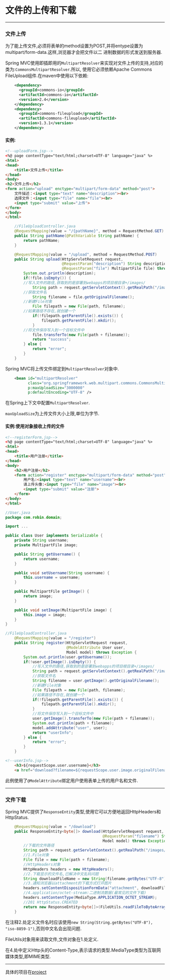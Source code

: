 # 文件的上传和下载

---

### 文件上传

为了能上传文件,必须将表单的method设置为POST,并将entype设置为multipart/form-data.这样,浏览器才会把文件以二
进制数据的形式发送到服务器.

Spring MVC使用即插即用的`MultipartResolver`来实现对文件上传的支持,对应的类为:`CommonsMultipartResolver`.所以,
使用它必须依赖Apache Commons FileUpload组件.在maven中使用以下依赖:

```xml
    <dependency>
      <groupId>commons-io</groupId>
      <artifactId>commons-io</artifactId>
      <version>2.4</version>
    </dependency>
    <dependency>
      <groupId>commons-fileupload</groupId>
      <artifactId>commons-fileupload</artifactId>
      <version>1.3.1</version>
    </dependency>
```

#### 实例:

```html
<!--uploadForm.jsp-->
<%@ page contentType="text/html;charset=UTF-8" language="java" %>
<html>
<head>
    <title>文件上传</title>
</head>
<body>
<h2>文件上传</h2>
<form action="upload" enctype="multipart/form-data" method="post">
    文件描述：<input type="text" name="description"><br>
    选择文件：<input type="file" name="file"><br>
    <input type="submit" value="上传">
</form>
</body>
</html>
```

```java
    //FileUploadController.java
    @RequestMapping(value = "/{pathName}", method = RequestMethod.GET)
    public String pathName(@PathVariable String pathName) {
        return pathName;
    }

    @RequestMapping(value = "/upload", method = RequestMethod.POST)
    public String upload(HttpServletRequest request,
                         @RequestParam("description") String description,
                         @RequestParam("file") MultipartFile file) throws Exception {
        System.out.println(description);
        if(!file.isEmpty()) {
	    //写入文件的路径,获取到的是部署到webapps的项目根目录+/images/
            String path = request.getServletContext().getRealPath("/images/");
 	    //获取文件名
            String filename = file.getOriginalFilename();
	    //新建File对象
            File filepath = new File(path, filename);
	    //如果路径不存在,就创建一个
            if(!filepath.getParentFile().exists()) {
                filepath.getParentFile().mkdir();
            }
	    //将文件保存写入到一个目标文件中            
            file.transferTo(new File(path + filename));
            return "success";
        } else {
            return "error";
        }
    }
```

Spring MVC将上传文件绑定到`MultipartResolver`对象中.

```xml
    <bean id="multipartResolver"
          class="org.springframework.web.multipart.commons.CommonsMultipartResolver"
          p:maxUploadSize="3000000"
          p:defaultEncoding="UTF-8" />
```

在Spring上下文中配置`MultipartResolver`.

`maxUploadSize`为上传文件大小上限,单位为字节.

#### 实例:使用对象接收上传的文件

```html
<!--registerForm.jsp-->
<%@ page contentType="text/html;charset=UTF-8" language="java" %>
<html>
<head>
    <title>用户注册</title>
</head>
<body>
    <h2>用户注册</h2>
    <form action="register" enctype="multipart/form-data" method="post">
        用户名:<input type="text" name="username"><br>
        请上传头像:<input type="file" name="image"><br>
        <input type="submit" value="注册">
    </form>
</body>
</html>
```

```java
//User.java
package com.robin.domain;

import ...

public class User implements Serializable {
    private String username;
    private MultipartFile image;

    public String getUsername() {
        return username;
    }

    public void setUsername(String username) {
        this.username = username;
    }

    public MultipartFile getImage() {
        return image;
    }

    public void setImage(MultipartFile image) {
        this.image = image;
    }
}
```

```java
//FileUploadController.java
    @RequestMapping(value = "/register")
    public String register(HttpServletRequest request,
                           @ModelAttribute User user,
                           Model model) throws Exception {
        System.out.println(user.getUsername());
        if(!user.getImage().isEmpty()) {
            //写入文件的路径,获取到的是部署到webapps的项目根目录+/images/
            String path = request.getServletContext().getRealPath("/images/");
            //获取文件名
            String filename = user.getImage().getOriginalFilename();
            //新建File对象
            File filepath = new File(path, filename);
            //如果路径不存在,就创建一个
            if(!filepath.getParentFile().exists()) {
                filepath.getParentFile().mkdir();
            }
            //将文件保存写入到一个目标文件中
            user.getImage().transferTo(new File(path + filename));
            System.out.println(path + filename);
            model.addAttribute("user", user);
            return "userInfo";
        } else {
            return "error";
        }
    }
```

```html
<!--userInfo.jsp-->
    <h3>${requestScope.user.username}</h3>
    <a href="download?filename=${requestScope.user.image.originalFilename}">${requestScope.user.image.originalFilename}</a>
```

此例使用了`@ModelAttribute`绑定用户使用表单上传的用户名和文件.

---

### 文件下载

Spring MVC提供了`ResponseEntity`类型,使用它可以方便地返回HttpHeaders和HttpStatus.

```java
    @RequestMapping(value = "/download")
    public ResponseEntity<byte[]> download(HttpServletRequest request,
                                           @RequestParam("filename") String filename,
                                           Model model) throws Exception {
        //下载的文件路径
        String path = request.getServletContext().getRealPath("/images/");
        //1.File对象
        File file = new File(path + filename);
        //HttpHeaders对象
        HttpHeaders headers = new HttpHeaders();
        //2.下载显示的文件名,已解决中文乱码问题
        String downloadFileName = new String(filename.getBytes("UTF-8"), "iso-8859-1");
        //3.通知浏览器以attachment的下载方式打开图片
        headers.setContentDispositionFormData("attachment", downloadFileName);
        //4.application/octet-stream:二进制流数据(最常见的文件下载)
        headers.setContentType(MediaType.APPLICATION_OCTET_STREAM);
        //201 HttpStatus.CREATED
        return new ResponseEntity<byte[]>(FileUtils.readFileToByteArray(file), headers, HttpStatus.CREATED);
    }
```

在注释2.处定义文件名时应该使用`new String(String.getBytes("UTF-8"), "iso-8859-1")`,否则中文名会出现问题.

FileUtils对象用来读取文件,文件对象在1.处定义.

在4.处中定义Http头的Content-Type,表示请求的类型.MediaType类型为互联网媒体类型,即MIME类型.

---

具体的项目在[project](https://gitee.com/robin10/Springlearnnotes/tree/master/spring-mvc%E7%AF%87/project/chapter7_2)
